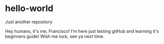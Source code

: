 # hello-world
Just another repository

Hey humans, it's me, Francisco! I'm here just testing gitHub and learning it's beginners guide! Wish me luck, see ya next time.

